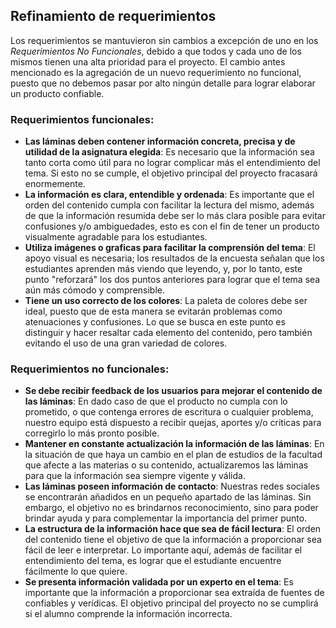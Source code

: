 ## Refinamiento de requerimientos

Los requerimientos se mantuvieron sin cambios a excepción de uno en los *Requerimientos No Funcionales*, debido a que todos y cada uno de los mismos tienen una alta prioridad para el proyecto. El cambio antes mencionado es la agregación de un nuevo requerimiento no funcional, puesto que no debemos pasar por alto ningún detalle para lograr elaborar un producto confiable.

### Requerimientos funcionales:
- **Las láminas deben contener información concreta, precisa y de utilidad de la asignatura elegida**: Es necesario que la información sea tanto corta como útil para no lograr complicar más el entendimiento del tema. Si esto no se cumple, el objetivo principal del proyecto fracasará enormemente.
- **La información es clara, entendible y ordenada**: Es importante que el orden del contenido cumpla con facilitar la lectura del mismo, además de que la información resumida debe ser lo más clara posible para evitar confusiones y/o ambiguedades, esto es con el fin de tener un producto visualmente agradable para los estudiantes.
- **Utiliza imágenes o graficas para facilitar la comprensión del tema**: El apoyo visual es necesaria; los resultados de la encuesta señalan que los estudiantes aprenden más viendo que leyendo, y, por lo tanto, este punto "reforzará" los dos puntos anteriores para lograr que el tema sea aún más cómodo y comprensible.
- **Tiene un uso correcto de los colores**: La paleta de colores debe ser ideal, puesto que de esta manera se evitarán problemas como atenuaciones y confusiones. Lo que se busca en este punto es distinguir y hacer resaltar cada elemento del contenido, pero también evitando el uso de una gran variedad de colores.

### Requerimientos no funcionales:
- **Se debe recibir feedback de los usuarios para mejorar el contenido de las láminas**: En dado caso de que el producto no cumpla con lo prometido, o que contenga errores de escritura o cualquier problema, nuestro equipo está dispuesto a recibir quejas, aportes y/o criticas para corregirlo lo más pronto posible.
- **Mantener en constante actualización la información de las láminas**: En la situación de que haya un cambio en el plan de estudios de la facultad que afecte a las materias o su contenido, actualizaremos las láminas para que la información sea siempre vigente y válida.
- **Las láminas poseen información de contacto**: Nuestras redes sociales se encontrarán añadidos en un pequeño apartado de las láminas. Sin embargo, el objetivo no es brindarnos reconocimiento, sino para poder brindar ayuda y para complementar la importancia del primer punto.
- **La estructura de la información hace que sea de fácil lectura**: El orden del contenido tiene el objetivo de que la información a proporcionar sea fácil de leer e interpretar. Lo importante aquí, además de facilitar el entendimiento del tema, es lograr que el estudiante encuentre fácilmente lo que quiere. 
- **Se presenta información validada por un experto en el tema**: Es importante que la información a proporcionar sea extraída de fuentes de confiables y verídicas. El objetivo principal del proyecto no se cumplirá si el alumno comprende la información incorrecta.
